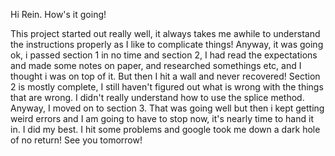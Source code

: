 Hi Rein.
How's it going!

This project started out really well, it always takes me awhile to understand
the instructions properly as I like to complicate things! Anyway, it was going
ok, i passed section 1 in no time and section 2, I had read the expectations and
made some notes on paper, and researched somethings etc, and I thought i was on
top of it. But then I hit a wall and never recovered! Section 2 is mostly complete,
I still haven't figured out what is wrong with the things that are wrong. I didn't
really understand how to use the splice method.
Anyway, I moved on to section 3.
That was going well but then i kept getting weird errors and I am going to
have to stop now,
it's nearly time to hand it in.
I did my best. I hit some problems and google took me down a dark hole of no
return!
See you tomorrow!
